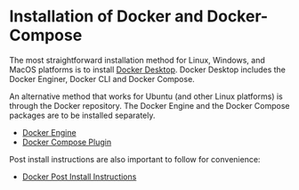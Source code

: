 # Installation of Docker and Docker-Compose

The most straightforward installation method for Linux, Windows, and MacOS platforms is to install [Docker Desktop](https://www.docker.com/products/docker-desktop/). Docker Desktop includes the Docker Enginer, Docker CLI and Docker Compose.

An alternative method that works for Ubuntu (and other Linux platforms) is through the Docker repository. The Docker Engine and the Docker Compose packages are to be installed separately.

* [Docker Engine](https://docs.docker.com/engine/install/ubuntu/)
* [Docker Compose Plugin](https://docs.docker.com/compose/install/linux/)

Post install instructions are also important to follow for convenience:

* [Docker Post Install Instructions](https://docs.docker.com/engine/install/linux-postinstall/)

